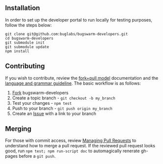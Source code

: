Installation
------------

  In order to set up the developer portal to run locally for testing purposes, follow the steps below:

    git clone git@github.com:buglabs/bugswarm-developers.git
    cd bugswarm-developers
    git submodule init
    git submodule update
    npm install

Contributing
------------

  If you wish to contribute, review the [fork+pull model][fork_pull_model] documentation and the [language and grammar guideline][wiki].
  The basic workflow is as follows:

  1. [Fork][forking] bugswarm-developers
  2. Create a topic branch - `git checkout -b my_branch`
  3. Test your changes - `npm test`
  4. Push to your branch - `git push origin my_branch`
  5. Create an [Issue][issues] with a link to your branch

Merging
-------

  For those with commit access, review [Managing Pull Requests][pull_requests] to understand how to merge a pull request.
  If the reviewed pull request looks good, run `npm test; npm run-script doc` to automagically renerate gh-pages before a `git push`.

[wiki]: https://github.com/buglabs/bugswarm-developers/wiki
[forking]: http://help.github.com/forking/
[issues]: http://github.com/buglabs/bugswarm-developers/issues
[pull_requests]: http://help.github.com/send-pull-requests/#managing_pull_requests
[fork_pull_model]: http://help.github.com/send-pull-requests/
